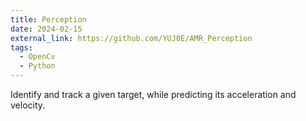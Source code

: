 ```yaml
---
title: Perception
date: 2024-02-15
external_link: https://github.com/YUJ0E/AMR_Perception
tags:
  - OpenCv
  - Python
---
```


Identify and track a given target, while predicting its acceleration and velocity.

<!--more-->
